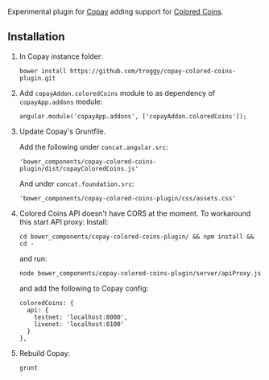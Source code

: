 Experimental plugin for [Copay](https://github.com/bitpay/copay) adding support for [Colored Coins](http://coloredcoins.org).

## Installation

1. In Copay instance folder:

    ````
    bower install https://github.com/troggy/copay-colored-coins-plugin.git
    ````

2. Add ``copayAddon.coloredCoins`` module to as dependency of ``copayApp.addons`` module:

     ````
     angular.module('copayApp.addons', ['copayAddon.coloredCoins']);
     ````

3. Update Copay's Gruntfile.
    
    Add the following under ``concat.angular.src``:

    ````
    'bower_components/copay-colored-coins-plugin/dist/copayColoredCoins.js'
    ````
    
    And under ``concat.foundation.src``:
    
    ````
    'bower_components/copay-colored-coins-plugin/css/assets.css'
    ````
4. Colored Coins API doesn't have CORS at the moment. To workaround this start API proxy:
   Install:

   ````
   cd bower_components/copay-colored-coins-plugin/ && npm install && cd -
   ````
   
   and run:
   
    ````
    node bower_components/copay-colored-coins-plugin/server/apiProxy.js
    ````
    
    and add the following to Copay config:
    
    ````
    coloredCoins: {
      api: {
        testnet: 'localhost:8000',
        livenet: 'localhost:8100'
      }
    },
    ````
    
5. Rebuild Copay:

    ````
    grunt
    ````
